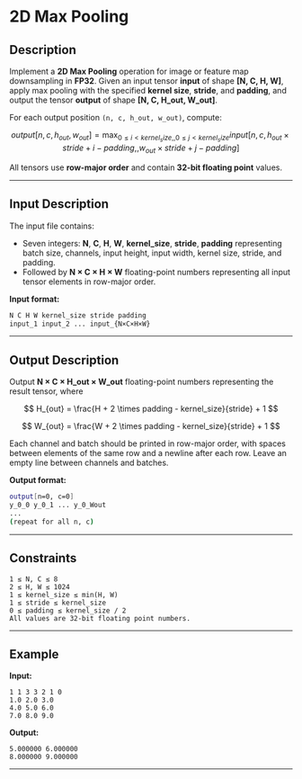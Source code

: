# 2D Max Pooling

## Description

Implement a **2D Max Pooling** operation for image or feature map downsampling in **FP32**.
Given an input tensor **input** of shape **[N, C, H, W]**, apply max pooling with the specified **kernel size**, **stride**, and **padding**, and output the tensor **output** of shape **[N, C, H_out, W_out]**.

For each output position `(n, c, h_out, w_out)`, compute:

$$
output[n, c, h_{out}, w_{out}] =
\max_{0 \le i < kernel_size,, 0 \le j < kernel_size}
input[n, c, h_{out} \times stride + i - padding,, w_{out} \times stride + j - padding]
$$

All tensors use **row-major order** and contain **32-bit floating point** values.

---

## Input Description

The input file contains:

* Seven integers:
  **N**, **C**, **H**, **W**, **kernel_size**, **stride**, **padding**
  representing batch size, channels, input height, input width, kernel size, stride, and padding.
* Followed by **N × C × H × W** floating-point numbers representing all input tensor elements in row-major order.

**Input format:**

```bash
N C H W kernel_size stride padding
input_1 input_2 ... input_{N×C×H×W}
```

---

## Output Description

Output **N × C × H_out × W_out** floating-point numbers representing the result tensor,
where

$$
H_{out} = \frac{H + 2 \times padding - kernel_size}{stride} + 1
$$

$$
W_{out} = \frac{W + 2 \times padding - kernel_size}{stride} + 1
$$

Each channel and batch should be printed in row-major order,
with spaces between elements of the same row and a newline after each row.
Leave an empty line between channels and batches.

**Output format:**

```bash
output[n=0, c=0]
y_0_0 y_0_1 ... y_0_Wout
...
(repeat for all n, c)
```

---

## Constraints

```
1 ≤ N, C ≤ 8
2 ≤ H, W ≤ 1024
1 ≤ kernel_size ≤ min(H, W)
1 ≤ stride ≤ kernel_size
0 ≤ padding ≤ kernel_size / 2
All values are 32-bit floating point numbers.
```

---

## Example

**Input:**

```
1 1 3 3 2 1 0
1.0 2.0 3.0
4.0 5.0 6.0
7.0 8.0 9.0
```

**Output:**

```
5.000000 6.000000
8.000000 9.000000
```

---
